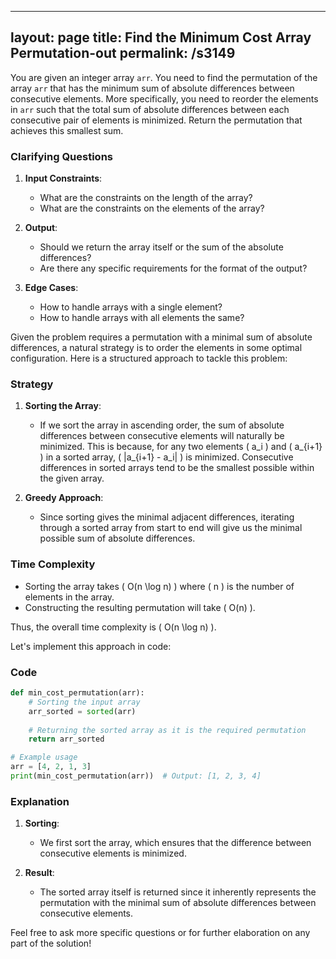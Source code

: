 
---
layout: page
title:  Find the Minimum Cost Array Permutation-out
permalink: /s3149
---

You are given an integer array `arr`. You need to find the permutation of the array `arr` that has the minimum sum of absolute differences between consecutive elements. More specifically, you need to reorder the elements in `arr` such that the total sum of absolute differences between each consecutive pair of elements is minimized. Return the permutation that achieves this smallest sum.

### Clarifying Questions

1. **Input Constraints**:
   - What are the constraints on the length of the array?
   - What are the constraints on the elements of the array?

2. **Output**:
   - Should we return the array itself or the sum of the absolute differences?
   - Are there any specific requirements for the format of the output?
   
3. **Edge Cases**:
   - How to handle arrays with a single element?
   - How to handle arrays with all elements the same?

Given the problem requires a permutation with a minimal sum of absolute differences, a natural strategy is to order the elements in some optimal configuration. Here is a structured approach to tackle this problem:

### Strategy

1. **Sorting the Array**:
    - If we sort the array in ascending order, the sum of absolute differences between consecutive elements will naturally be minimized. This is because, for any two elements \( a_i \) and \( a_{i+1} \) in a sorted array, \( |a_{i+1} - a_i| \) is minimized. Consecutive differences in sorted arrays tend to be the smallest possible within the given array.

2. **Greedy Approach**:
   - Since sorting gives the minimal adjacent differences, iterating through a sorted array from start to end will give us the minimal possible sum of absolute differences.

### Time Complexity

- Sorting the array takes \( O(n \log n) \) where \( n \) is the number of elements in the array.
- Constructing the resulting permutation will take \( O(n) \).

Thus, the overall time complexity is \( O(n \log n) \).

Let's implement this approach in code:

### Code

```python
def min_cost_permutation(arr):
    # Sorting the input array
    arr_sorted = sorted(arr)
    
    # Returning the sorted array as it is the required permutation
    return arr_sorted

# Example usage
arr = [4, 2, 1, 3]
print(min_cost_permutation(arr))  # Output: [1, 2, 3, 4]
```

### Explanation

1. **Sorting**:
   - We first sort the array, which ensures that the difference between consecutive elements is minimized.

2. **Result**:
   - The sorted array itself is returned since it inherently represents the permutation with the minimal sum of absolute differences between consecutive elements.

Feel free to ask more specific questions or for further elaboration on any part of the solution!